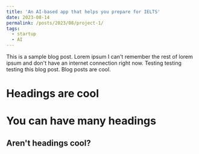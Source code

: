 ```yaml
---
title: 'An AI-based app that helps you prepare for IELTS'
date: 2023-08-14
permalink: /posts/2023/08/project-1/
tags:
  - startup
  - AI
---
```


This is a sample blog post. Lorem ipsum I can't remember the rest of lorem ipsum and don't have an internet connection right now. Testing testing testing this blog post. Blog posts are cool. 

Headings are cool
======

You can have many headings
======

Aren't headings cool?
------